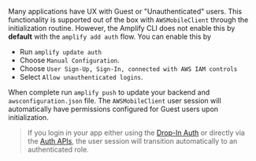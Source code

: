 Many applications have UX with Guest or "Unauthenticated" users. This functionality is supported out of the box with `AWSMobileClient` through the initialization routine. However, the Amplify CLI does not enable this by **default** with the `amplify add auth` flow. You can enable this by

- Run `amplify update auth`
- Choose `Manual Configuration`.
- Choose `User Sign-Up, Sign-In, connected with AWS IAM controls`
- Select `Allow unauthenticated logins`.

When complete run `amplify push` to update your backend and `awsconfiguration.json` file. The `AWSMobileClient` user session will automatically have permissions configured for Guest users upon initialization.

> If you login in your app either using the [Drop-In Auth](~/sdk/auth/drop-in-auth.md) or directly via the [Auth APIs](~/sdk/auth/working-with-api.md), the user session will transition automatically to an authenticated role.
